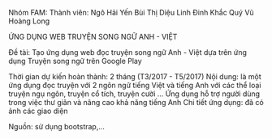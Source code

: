 ﻿Nhóm FAM: Thành viên: 
	Ngô Hải Yến
	Bùi Thị Diệu Linh
	Ðinh Khắc Quý
	Vũ Hoàng Long

ỨNG DỤNG WEB TRUYỆN SONG NGỮ ANH - VIỆT

Ðề tài: Tạo ứng dụng web đọc truyện song ngữ Anh - Việt dựa trên ứng dụng Truyện song ngữ trên Google Play

Thời gian dự kiến hoàn thành: 2 tháng (T3/2017 - T5/2017)
Nội dung: là một ứng dụng đọc truyện với 2 ngôn ngữ tiếng Việt và tiếng Anh với các thể loại truyện ngụ ngôn, truyện cổ tích, truyện cười ...
	Ứng dụng hỗ trợ người dùng trong việc thư giãn và nâng cao khả năng tiếng Anh
Chi tiết ứng dụng: đã có ảnh các giao diện

Nguồn: sử dụng bootstrap,...
